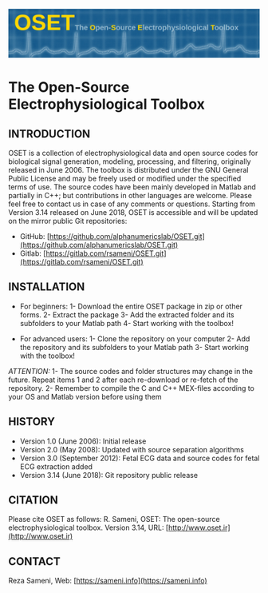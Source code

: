 
![OSET Logo](/images/OSETlogo.png)

# The Open-Source Electrophysiological Toolbox

## INTRODUCTION

OSET is a collection of electrophysiological data and open source codes for biological signal generation, modeling, processing, and filtering, originally released in June 2006. The toolbox is distributed under the GNU General Public License and may be freely used or modified under the specified terms of use. The source codes have been mainly developed in Matlab and partially in C++; but contributions in other languages are welcome. Please feel free to contact us in case of any comments or questions.
Starting from Version 3.14 released on June 2018, OSET is accessible and will be updated on the mirror public Git repositories:
- GitHub: [https://github.com/alphanumericslab/OSET.git](https://github.com/alphanumericslab/OSET.git)
- Gitlab: [https://gitlab.com/rsameni/OSET.git](https://gitlab.com/rsameni/OSET.git)

## INSTALLATION

* For beginners:
1- Download the entire OSET package in zip or other forms.
2- Extract the package
3- Add the extracted folder and its subfolders to your Matlab path
4- Start working with the toolbox!

* For advanced users:
1- Clone the repository on your computer
2- Add the repository and its subfolders to your Matlab path
3- Start working with the toolbox!

*ATTENTION:*
1- The source codes and folder structures may change in the future. Repeat items 1 and 2 after each re-download or re-fetch of the repository.
2- Remember to compile the C and C++ MEX-files according to your OS and Matlab version before using them

## HISTORY
* Version 1.0 (June 2006): Initial release
* Version 2.0 (May 2008): Updated with source separation algorithms
* Version 3.0 (September 2012): Fetal ECG data and source codes for fetal ECG extraction added
* Version 3.14 (June 2018): Git repository public release

## CITATION
Please cite OSET as follows: R. Sameni, OSET: The open-source electrophysiological toolbox. Version 3.14, URL: [http://www.oset.ir](http://www.oset.ir)

## CONTACT
Reza Sameni, Web: [https://sameni.info](https://sameni.info)
